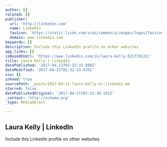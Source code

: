 ```yaml
---
author: []
related: []
publisher:
  url: 'http://linkedin.com'
  name: LinkedIn
  favicon: 'https://static.licdn.com/scds/common/u/images/logos/favicons/v1/favicon.ico'
  domain: www.linkedin.com
keywords: []
description: Include this LinkedIn profile on other websites
app_links: []
isBasedOnUrl: 'https://www.linkedin.com/in/laura-kelly-821729122/'
title: Laura Kelly | LinkedIn
datePublished: '2017-04-21T02:32:33.998Z'
dateModified: '2017-04-21T02:32:33.876Z'
via: {}
inFeed: true
sourcePath: _posts/2017-04-21-laura-kelly-or-linkedin.md
starred: false
datePublishedOriginal: '2017-04-21T02:31:30.191Z'
_context: 'http://schema.org'
_type: MediaObject

---
```

<article style=""><h1>Laura Kelly | LinkedIn</h1><p>Include this LinkedIn profile on other websites</p></article>